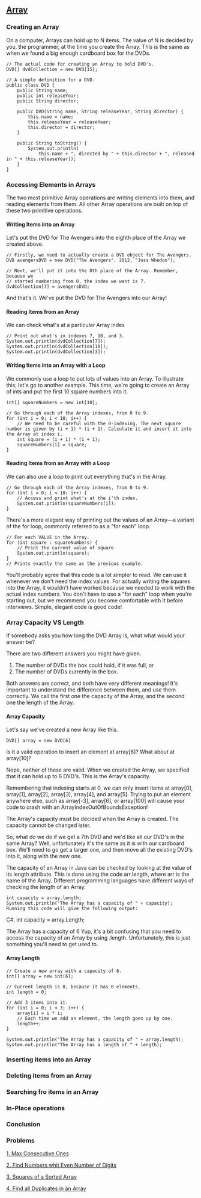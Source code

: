 ## [Array](./dataStructure.md)
### Creating an Array
On a computer, Arrays can hold up to N items. The value of N is decided by you, the programmer, at the time you create the Array. This is the same as when we found a big enough cardboard box for the DVDs. 
```
// The actual code for creating an Array to hold DVD's.
DVD[] dvdCollection = new DVD[15];

// A simple definition for a DVD.
public class DVD {
    public String name;
    public int releaseYear;
    public String director;

    public DVD(String name, String releaseYear, String director) {
        this.name = name;
        this.releaseYear = releaseYear;
        this.director = director;
    }

    public String toString() {
        System.out.println(
            this.name + ", directed by " + this.director + ", released in " + this.releaseYear));
    }
}
```

### Accessing Elements in Arrays
The two most primitive Array operations are writing elements into them, and reading elements from them. All other Array operations are built on top of these two primitive operations.

#### Writing Items into an Array
Let's put the DVD for The Avengers into the eighth place of the Array we created above.
```
// Firstly, we need to actually create a DVD object for The Avengers.
DVD avengersDVD = new DVD("The Avengers", 2012, "Joss Whedon");

// Next, we'll put it into the 8th place of the Array. Remember, because we
// started numbering from 0, the index we want is 7.
dvdCollection[7] = avengersDVD;
```
And that's it. We've put the DVD for The Avengers into our Array!

#### Reading Items from an Array
We can check what's at a particular Array index
```
// Print out what's in indexes 7, 10, and 3.
System.out.println(dvdCollection[7]);
System.out.println(dvdCollection[10]);
System.out.println(dvdCollection[3]);

```
#### Writing Items into an Array with a Loop
We commonly use a loop to put lots of values into an Array. To illustrate this, let's go to another example. This time, we're going to create an Array of ints and put the first 10 square numbers into it.

```
int[] squareNumbers = new int[10];

// Go through each of the Array indexes, from 0 to 9.
for (int i = 0; i < 10; i++) {
    // We need to be careful with the 0-indexing. The next square number is given by (i + 1) * (i + 1). Calculate it and insert it into the Array at index i.
    int square = (i + 1) * (i + 1);
    squareNumbers[i] = square;
}

```
#### Reading Items from an Array with a Loop
We can also use a loop to print out everything that's in the Array.

```
// Go through each of the Array indexes, from 0 to 9.
for (int i = 0; i < 10; i++) {
    // Access and print what's at the i'th index.
    System.out.println(squareNumbers[i]);
}

```

There's a more elegant way of printing out the values of an Array—a variant of the for loop, commonly referred to as a "for each" loop.

```
// For each VALUE in the Array.
for (int square : squareNumbers) {
    // Print the current value of square.
    System.out.println(square);
}
// Prints exactly the same as the previous example.
```

You'll probably agree that this code is a lot simpler to read. We can use it whenever we don't need the index values. For actually writing the squares into the Array, it wouldn't have worked because we needed to work with the actual index numbers. You don't have to use a "for each" loop when you're starting out, but we recommend you become comfortable with it before interviews. Simple, elegant code is good code!

### Array Capacity VS Length
If somebody asks you how long the DVD Array is, what what would your answer be?

There are two different answers you might have given.

1. The number of DVDs the box could hold, if it was full, or
1. The number of DVDs currently in the box.

Both answers are correct, and both have very different meanings! It's important to understand the difference between them, and use them correctly. We call the first one the capacity of the Array, and the second one the length of the Array.

#### Array Capacity

Let's say we've created a new Array like this.

```
DVD[] array = new DVD[6]
```
Is it a valid operation to insert an element at array[6]? What about at array[10]?

Nope, neither of these are valid. When we created the Array, we specified that it can hold up to 6 DVD's. This is the Array's capacity.

Remembering that indexing starts at 0, we can only insert items at array[0], array[1], array[2], array[3], array[4], and array[5]. Trying to put an element anywhere else, such as array[-3], array[6], or array[100] will cause your code to crash with an ArrayIndexOutOfBoundsException!

The Array's capacity must be decided when the Array is created. The capacity cannot be changed later. 

So, what do we do if we get a 7th DVD and we'd like all our DVD's in the same Array? Well, unfortunately it's the same as it is with our cardboard box. We'll need to go get a larger one, and then move all the existing DVD's into it, along with the new one.

The capacity of an Array in Java can be checked by looking at the value of its length attribute. This is done using the code arr.length, where arr is the name of the Array. Different programming languages have different ways of checking the length of an Array.
```
int capacity = array.length;
System.out.println("The Array has a capacity of " + capacity);
Running this code will give the following output:
```
C#, int capacity = array.Length;

The Array has a capacity of 6
Yup, it's a bit confusing that you need to access the capacity of an Array by using .length. Unfortunately, this is just something you'll need to get used to.


#### Array Length
```
// Create a new array with a capacity of 6.
int[] array = new int[6];

// Current length is 0, because it has 0 elements.
int length = 0;

// Add 3 items into it.
for (int i = 0; i < 3; i++) {
    array[i] = i * i;
    // Each time we add an element, the length goes up by one.
    length++;
}

System.out.println("The Array has a capacity of " + array.length);
System.out.println("The Array has a length of " + length);
```
### Inserting items into an Array
### Deleting items from an Array
### Searching fro items in an Array
### In-Place operations
### Conclusion

### Problems
[1. Max Consecutive Ones](../leetcode/maxConsecutiveOnes.md)

[2. Find Numbers whit Even Number of Digits](../leetcode/findNumbersWithEvenNumberOfDigits.md)

[3. Squares of a Sorted Array](../leetcode/squaresOfSortedArray.md)

[4. Find all Duplicates in an Array](../leetcode/findAllDuplicatesInArray.md)

[](../leetcode/)
[](../leetcode/)
[](../leetcode/)
[](../leetcode/)
[](../leetcode/)
[](../leetcode/)
[](../leetcode/)


